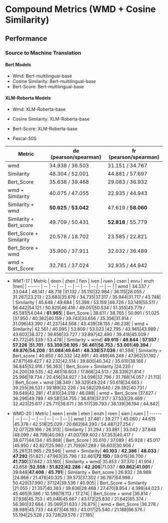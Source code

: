 # Compound Metrics (WMD + Cosine Similarity)

## Performance

### Source to Machine Translation


#### Bert Models

+ Wmd: Bert-multilingual-base
+ Cosine Similarity: Bert-multilingual-base
+ Bert-Score: Bert-multilingual-base



#### XLM-Roberta Models

+ Wmd: XLM-Roberta-base

+ Cosine Similarity: XLM-Roberta-base

+ Bert-Score: XLM-Roberta-base

  

+ Pascal-50S

| Metric | de (pearson/spearman) | fr (pearson/spearman) |
| ------ | -- | -- |
| wmd  | 34.938 / 36.503 | 31.151 / 34.767 |
| Similarity  | 48.304 / 52.001 | 44.881 / 57.697 |
| Bert_Score | 35.638 / 39.468 | 29.083 / 36.932 |
| wmd + Similarity| 40.075 / 47.055 | 32.935 / 44.943 |
| Similarity + wmd| **50.625** / **53.042** | 47.619 / **58.060** |
| Similarity + Bert_score	| 49.709 / 50.431 |**52.818** / 55.779|
| Bert_Score + Similarity |20.578 / 18.702|23.585 / 22.821|
| Bert_Score + wmd |35.900 / 37.911|32.032 / 36.489|
| wmd + Bert_Score |32.761 / 37.024|32.935 / 44.942|

+ WMT-17
| Metric | deen  | zhen  | fien | lven | ruen | csen | enru | enzh |tren|
| ------ | -- | -- | -- | -- | -- | -- | -- | -- | -- |
| wmd  | 34.337 / 33.044 | 48.141 / 48.718 |31.132 / 35.110|32.984 /  36.115|28.055 / 31.267|23.213 / 23.683|35.676 / 34.735|37.317 / 35.944|31.717 / 43.748|
| Similarity  | 45.648 / 49.684 | 51.398 / 53.159 |48.726 / 53.149|55.511 / 56.442|54.121 / 50.829|46.416 / 49.051|50.534 / 51.355|45.779 / 45.581|54.044 /  **61.965**|
| Bert_Score | 38.611 / 38.765 | 50.991 / 51.025 |37.950 / 40.362|40.159 / 39.743|33.656 / 35.356|31.914 / 31.096|43.390 / 41.237|44.568 / 43.439|38.155 / 46.238|
| wmd + Similarity| 42.561 / 40.095 | 53.809 / 53.023 |42.795 / 43.965|43.989 / 43.603|38.372 / 39.656|33.727 / 33.897|42.490 / 39.418|45.009 / 43.772|45.339 / 53.478|
| Similarity + wmd| **49.915** / **49.844** | **57.557** / **57.226** |**51.701** / **53.359**|**58.105** / **56.461**|**56.753** / **53.001**|**49.394** / **49.876**|**54.208** / **51.084**|**49.641** / **48.338**|**57.036** / 61.594|
| Similarity + Bert_score	| 40.850 / 40.332 |42.691 / 40.489|46.248 / 47.962|51.192 / 47.871|49.427 / 42.232|42.514 / 39.600|40.342 / 35.610|38.166 / 36.845|52.916 / 56.363|
| Bert_Score + Similarity |24.220 / 24.200|39.535 / 42.461|16.603 / 17.866|24.513 / 28.339|21.814 / 25.966|19.734 / 20.456|34.927 / 34.096|32.796 / 31.768|14.057 / 21.113|
| Bert_Score + wmd |38.349 / 39.329|49.224 / 50.618|34.663 / 39.255|36.531 / 39.189|32.226 / 34.582|29.640 / 29.392|40.731 / 39.649|42.281 / 41.810|34.019 / 46.088|
| wmd + Bert_Score |37.627 / 36.296|49.789 / 49.581|34.755 / 36.819|37.317 / 37.533|29.469 / 32.423|25.817 / 25.711|38.671 / 36.517|39.793 / 38.139|36.194 / 44.842|


+ WMD-20
| Metric | neen | ende | eten | enzh | roen | sien | ruen |
| ------ | -- | -- | -- | -- | -- | -- | -- |
| wmd  | 37.481 / 39.277 | 45.060 / 44.615 |45.378 / 42.518|25.029 / 20.662|64.293 / 54.487|27.254 / 32.077|29.166 / 26.313|
| Similarity  | 31.294 / 33.881 | 33.042 / 37.848 |48.099 / 48.798|40.063 / 41.007|69.402 / 57.353|40.417 / 38.677|44.134 / 45.868|
| Bert_Score | 35.610 / 37.089 | 45.928 / 45.017 |45.950 / 42.827|25.980 / 21.709|67.289 / 56.603|30.906 / 35.261|31.965 / 29.546|
| wmd + Similarity| **40.103** / **42.386** | **48.033** / **47.292** |51.821 / 47.963|35.796 / 32.461|**72.150** / 59.015|36.700 / **41.730**|37.642 / 33.160|
| Similarity + wmd| 35.853 / 37.370         | 41.914 / 43.658 |**52.558** / **51.822**|**42.286** / **42.206**|71.037 / **60.862**|**41.091** / 39.848|**47.408** / **45.791**|
| Similarity + Bert_score	| 26.932 / 28.989 |24.868 / 21.476|40.325 / 39.573|37.302 / 36.787|64.998 / 50.429|37.990 / 37.124|39.536 / 40.905|
| Bert_Score + Similarity |21.055 / 21.357|40.383 / 39.638|29.468 / 27.470|8.854 / 4.398|44.023 / 45.465|9.386 / 10.598|18.113 / 17.274|
| Bert_Score + wmd |36.814 / 37.938|45.753 / 45.048|45.667 / 43.172|25.830 / 21.642|65.374 / 56.360|32.684 / 35.069|31.633 / 28.875|
| wmd + Bert_Score |36.278 / 38.989|45.733 / 44.873|46.193 / 43.017|25.540 / 21.188|66.576 / 55.194|25.528 / 33.728|29.576 / 27.185|


